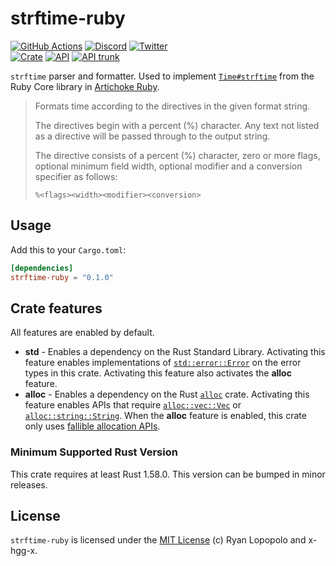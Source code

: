 # strftime-ruby

[![GitHub Actions](https://github.com/artichoke/strftime-ruby/workflows/CI/badge.svg)](https://github.com/artichoke/strftime-ruby/actions)
[![Discord](https://img.shields.io/discord/607683947496734760)](https://discord.gg/QCe2tp2)
[![Twitter](https://img.shields.io/twitter/follow/artichokeruby?label=Follow&style=social)](https://twitter.com/artichokeruby)
<br>
[![Crate](https://img.shields.io/crates/v/strftime-ruby.svg)](https://crates.io/crates/strftime-ruby)
[![API](https://docs.rs/strftime-ruby/badge.svg)](https://docs.rs/strftime-ruby)
[![API trunk](https://img.shields.io/badge/docs-trunk-blue.svg)](https://artichoke.github.io/strftime-ruby/strftime/)

`strftime` parser and formatter. Used to implement [`Time#strftime`] from the
Ruby Core library in [Artichoke Ruby][artichoke].

[`time#strftime`]: https://ruby-doc.org/core-3.1.2/Time.html#method-i-strftime
[artichoke]: https://github.com/artichoke/artichoke

> Formats time according to the directives in the given format string.
>
> The directives begin with a percent (%) character. Any text not listed as a
> directive will be passed through to the output string.
>
> The directive consists of a percent (%) character, zero or more flags,
> optional minimum field width, optional modifier and a conversion specifier as
> follows:
>
> ```text
> %<flags><width><modifier><conversion>
> ```

## Usage

Add this to your `Cargo.toml`:

```toml
[dependencies]
strftime-ruby = "0.1.0"
```

## Crate features

All features are enabled by default.

- **std** - Enables a dependency on the Rust Standard Library. Activating this
  feature enables implementations of [`std::error::Error`] on the error types in
  this crate. Activating this feature also activates the **alloc** feature.
- **alloc** - Enables a dependency on the Rust [`alloc`] crate. Activating this
  feature enables APIs that require [`alloc::vec::Vec`] or
  [`alloc::string::String`]. When the **alloc** feature is enabled, this crate
  only uses [fallible allocation APIs].

[`std::error::error`]: https://doc.rust-lang.org/std/error/trait.Error.html
[`alloc`]: https://doc.rust-lang.org/alloc/
[`alloc::vec::vec`]: https://doc.rust-lang.org/alloc/vec/struct.Vec.html
[`alloc::string::string`]:
  https://doc.rust-lang.org/alloc/string/struct.String.html
[fallible allocation apis]:
  https://doc.rust-lang.org/alloc/vec/struct.Vec.html#method.try_reserve

### Minimum Supported Rust Version

This crate requires at least Rust 1.58.0. This version can be bumped in minor
releases.

## License

`strftime-ruby` is licensed under the [MIT License](LICENSE) (c) Ryan Lopopolo
and x-hgg-x.
